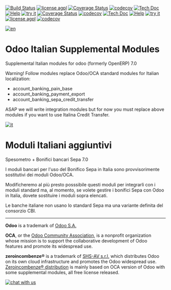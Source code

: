 [![Build Status](https://travis-ci.org/zeroincombenze/l10n-italy-supplemental.svg?branch=7.0)](https://travis-ci.org/zeroincombenze/l10n-italy-supplemental)
[![license agpl](https://img.shields.io/badge/licence-AGPL--3-green.svg)](http://www.gnu.org/licenses/agpl-3.0.html)
[![Coverage Status](https://coveralls.io/repos/github/zeroincombenze/l10n-italy-supplemental/badge.svg?branch=7.0)](https://coveralls.io/github/zeroincombenze/l10n-italy-supplemental?branch=7.0)
[![codecov](https://codecov.io/gh/zeroincombenze/l10n-italy-supplemental/branch/7.0/graph/badge.svg)](https://codecov.io/gh/zeroincombenze/l10n-italy-supplemental)
[![Tech Doc](https://www.zeroincombenze.it/wp-content/uploads/ci-ct/prd/button-docs-7.svg)](http://wiki.zeroincombenze.org/en/Odoo/dev/)
[![Help](https://www.zeroincombenze.it/wp-content/uploads/ci-ct/prd/button-help-7.svg)](http://wiki.zeroincombenze.org/en/Odoo/7.0/man/FI)
[![try it](https://www.zeroincombenze.it/wp-content/uploads/ci-ct/prd/button-try-it-7.svg)](http://erp7.zeroincombenze.it)
[![Coverage Status](https://coveralls.io/repos/github/zeroincombenze/l10n-italy-supplemental/badge.svg?branch=7.0)](https://coveralls.io/github/zeroincombenze/l10n-italy-supplemental?branch=7.0)
[![codecov](https://codecov.io/gh/zeroincombenze/l10n-italy-supplemental/branch/7.0/graph/badge.svg)](https://codecov.io/gh/zeroincombenze/l10n-italy-supplemental)
[![Tech Doc](https://www.zeroincombenze.it/wp-content/uploads/ci-ct/prd/button-docs-7.svg)](http://wiki.zeroincombenze.org/en/Odoo/dev/)
[![Help](https://www.zeroincombenze.it/wp-content/uploads/ci-ct/prd/button-help-7.svg)](http://wiki.zeroincombenze.org/en/Odoo/7.0/man/FI)
[![try it](https://www.zeroincombenze.it/wp-content/uploads/ci-ct/prd/button-try-it-7.svg)](http://erp7.zeroincombenze.it)
[![license agpl](https://img.shields.io/badge/licence-AGPL--3-blue.svg)](http://www.gnu.org/licenses/agpl-3.0.html)
[![codecov](https://codecov.io/gh/OCA/l10n-italy-supplemental/branch/7.0/graph/badge.svg)](https://codecov.io/gh/OCA/l10n-italy-supplemental)


[![en](http://www.shs-av.com/wp-content/en_US.png)](http://wiki.zeroincombenze.org/it/Odoo/7.0/man)

Odoo Italian Supplemental Modules
=================================

Supplemental Italian modules for odoo (formerly OpenERP) 7.0

Warning! Follow modules replace Odoo/OCA standard modules for Italian localization:
- account_banking_pain_base
- account_banking_payment_export
- account_banking_sepa_credit_transfer

ASAP we will write integration modules but for now you must replace above modules if you want to use Italina Credit Transfer.


[![it](http://www.shs-av.com/wp-content/it_IT.png)](http://wiki.zeroincombenze.org/it/Odoo/7.0/man)

Moduli Italiani aggiuntivi
==========================

Spesometro + Bonifici bancari Sepa 7.0

I moduli bancari per l'uso del Bonifico Sepa in Italia sono provvisorimente sostitutivi dei moduli Odoo/OCA.

Modificheremo al più presto posssibile questi moduli per integrarli con i moduli standard ma, al momento, se volete gestire i bonifici Sepa con Odoo in Italia, dovete sostituire i moduli sopra elencati.

Le banche italiane non usano lo standard Sepa ma una variante definita del consorzio CBI.


[//]: # (copyright)

----

**Odoo** is a trademark of [Odoo S.A.](https://www.odoo.com/)

**OCA**, or the [Odoo Community Association](http://odoo-community.org/), is a nonprofit organization whose
mission is to support the collaborative development of Odoo features and
promote its widespread use.

**zeroincombenze®** is a trademark of [SHS-AV s.r.l.](http://www.shs-av.com/)
which distributes Odoo on its own cloud infrastructure and promotes the Odoo widespread use.
[Zeroincombenze® distribution](http://wiki.zeroincombenze.org/en/Odoo)
is mainly based on OCA version of Odoo with some supplemental modules, all free license released.

[//]: # (end copyright)




[![chat with us](http://www.shs-av.com/wp-content/chat_with_us.png)](https://www.zeroincombenze.it/chi-siamo/contatti/)
